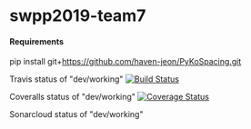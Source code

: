 # swpp2019-team7

#### Requirements
pip install git+https://github.com/haven-jeon/PyKoSpacing.git

Travis status of "dev/working"
[![Build Status](https://travis-ci.org/swsnu/swpp2019-team7.svg?branch=dev%2Fworking)](https://travis-ci.org/swsnu/swpp2019-team7)

Coveralls status of "dev/working"
[![Coverage Status](https://coveralls.io/repos/github/swsnu/swpp2019-team7/badge.svg?branch=dev/working_travis)](https://coveralls.io/github/swsnu/swpp2019-team7?branch=dev/working_travis)

Sonarcloud status of "dev/working"
